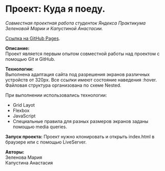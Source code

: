 # Проект: Куда я поеду.
*Совместная проектная работа студенток Яндекса Практикума Зеленовой Марии и Капустиной Анастасии.*

[Ссылка на GitHub Pages](https://qwertyq98.github.io/travels/).  

**Описание:**  
Проект является первым опытом совместной работы над проектом с помощью Git и GitHub.


**Технологии:**  
Выполнена адаптация сайта под разрешения экранов различных устройств от 320px.
Все ссылки имеют состояние наведения :hover.
Файловая структура организована по схеме Nested.

При выполнении использовались технологии:
* Grid Layot
* Flexbox
* JavaScript
* Cпециальные правила для разных размеров экранов заданы помощью media queries.
  
**Запуск проекта:**
Проект нужно клонировать и открыть index.html в браузере или с помощью LiveServer.
  
**Авторы:**  
Зеленова Мария  
Капустина Анастасия
